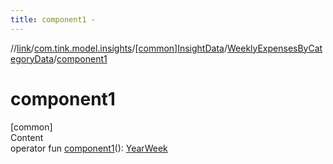 ```yaml
---
title: component1 -
---
```

//[link](../../../index.md)/[com.tink.model.insights](../../index.md)/[[common]InsightData](../index.md)/[WeeklyExpensesByCategoryData](index.md)/[component1](component1.md)



# component1  
[common]  
Content  
operator fun [component1](component1.md)(): [YearWeek](../../../com.tink.model.time/[common]-year-week/index.md)  



